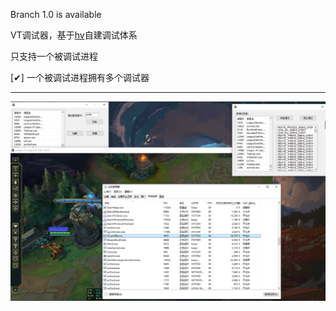 Branch 1.0 is available

VT调试器，基于[hv](https://github.com/jonomango/hv)自建调试体系

只支持一个被调试进程

[✔] 一个被调试进程拥有多个调试器





---

![](/images/debug01.png)

